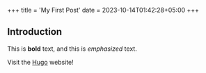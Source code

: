 +++
title = 'My First Post'
date = 2023-10-14T01:42:28+05:00
+++

## Introduction

This is **bold** text, and this is *emphasized* text.

Visit the [Hugo](https://gohugo.io) website!